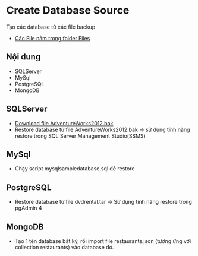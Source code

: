 Create Database Source
======================
Tạo các database từ các file backup
* [Các File nằm trong folder Files](Files)

## Nội dung
- SQLServer
- MySql
- PostgreSQL
- MongoDB


SQLServer
---------

* [Download file AdventureWorks2012.bak](https://docs.microsoft.com/en-us/sql/samples/adventureworks-install-configure?view=sql-server-ver15)
* Restore database từ file AdventureWorks2012.bak → sử dụng tính năng restore trong SQL Server Management Studio(SSMS)

MySql
---------

* Chạy script mysqlsampledatabase.sql để restore

PostgreSQL
---------

* Restore database từ file dvdrental.tar → Sử dụng tính năng restore trong pgAdmin 4

MongoDB
---------

* Tạo 1 tên database bất kỳ, rồi import file restaurants.json (tương ứng với collection restaurants) vào database đó.